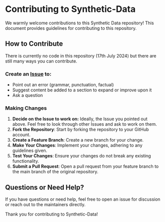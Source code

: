 # Contributing to Synthetic-Data

We warmly welcome contributions to this Synthetic Data repository! 
This document provides guidelines for contributing to this repository.

## How to Contribute

There is currently no code in this repository (17th July 2024) but there are still many ways you can contribute. 

### Create an [Issue](https://github.com/aim-rsf/Synthetic-Data/issues) to:
- Point out an error (grammar, punctuation, factual)
- Suggest content be added to a section to expand or improve upon it 
- Ask a question 

### Making Changes

1. **Decide on the Issue to work on:** Ideally, the Issue you pointed out above. Feel free to look through other Issues and ask to work on them. 
1. **Fork the Repository**: Start by forking the repository to your GitHub account.
2. **Create a Feature Branch**: Create a new branch for your change.
3. **Make Your Changes**: Implement your changes, adhering to any guidelines given. 
4. **Test Your Changes**: Ensure your changes do not break any existing functionality.
5. **Submit a Pull Request**: Open a pull request from your feature branch to the main branch of the original repository. 

## Questions or Need Help?

If you have questions or need help, feel free to open an issue for discussion or reach out to the maintainers directly.

Thank you for contributing to Synthetic-Data!
